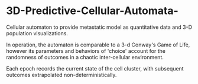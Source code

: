 # 3D-Predictive-Cellular-Automata-
Cellular automaton to provide metastatic model as quantitative data and 3-D population visualizations. 

In operation, the automaton is comparable to a 3-d Conway's Game of Life, however its parameters and behaviors of 'choice' account for the randomness of outcomes in a chaotic inter-cellular environment.

Each epoch records the current state of the cell cluster, with subsequent outcomes extrapolated non-deterministically. 

